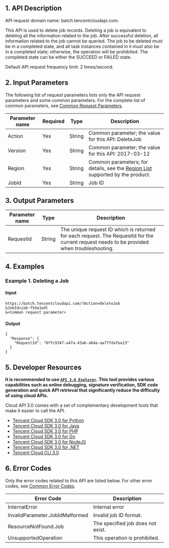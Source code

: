 ## 1. API Description

API request domain name: batch.tencentcloudapi.com.

This API is used to delete job records.
Deleting a job is equivalent to deleting all the information related to the job. After successful deletion, all information related to the job cannot be queried.
The job to be deleted must be in a completed state, and all task instances contained in it must also be in a completed state; otherwise, the operation will be prohibited. The completed state can be either the SUCCEED or FAILED state.

Default API request frequency limit: 2 times/second.


## 2. Input Parameters

The following list of request parameters lists only the API request parameters and some common parameters. For the complete list of common parameters, see [Common Request Parameters](/document/api/599/30473).

| Parameter name | Required | Type | Description |
|---------|---------|---------|---------|
| Action | Yes | String | Common parameter; the value for this API: DeleteJob |
| Version | Yes | String | Common parameter; the value for this API: 2017-03-12 |
| Region | Yes | String | Common parameters; for details, see the [Region List](/document/api/599/30473#.E5.9C.B0.E5.9F.9F.E5.88.97.E8.A1.A8) supported by the product. |
| JobId | Yes | String | Job ID |

## 3. Output Parameters

| Parameter name | Type | Description |
|---------|---------|---------|
| RequestId | String | The unique request ID which is returned for each request. The RequestId for the current request needs to be provided when troubleshooting. |

## 4. Examples

### Example 1. Deleting a Job

#### Input

```
https://batch.tencentcloudapi.com/?Action=DeleteJob
&JobId=job-f5da1edl
&<Common request parameter>
```

#### Output

```
{
  "Response": {
    "RequestId": "0ffc9347-a47a-43a6-a64a-aa77fda7ea13"
  }
}
```

## 5. Developer Resources

**It is recommended to use [`API 3.0 Explorer`](https://console.cloud.tencent.com/api/explorer). This tool provides various capabilities such as online debugging, signature verification, SDK code generation and quick API retrieval that significantly reduce the difficulty of using cloud APIs.**

Cloud API 3.0 comes with a set of complementary development tools that make it easier to call the API.

* [Tencent Cloud SDK 3.0 for Python](https://github.com/TencentCloud/tencentcloud-sdk-python)
* [Tencent Cloud SDK 3.0 for Java](https://github.com/TencentCloud/tencentcloud-sdk-java)
* [Tencent Cloud SDK 3.0 for PHP](https://github.com/TencentCloud/tencentcloud-sdk-php)
* [Tencent Cloud SDK 3.0 for Go](https://github.com/TencentCloud/tencentcloud-sdk-go)
* [Tencent Cloud SDK 3.0 for NodeJS](https://github.com/TencentCloud/tencentcloud-sdk-nodejs)
* [Tencent Cloud SDK 3.0 for .NET](https://github.com/TencentCloud/tencentcloud-sdk-dotnet)
* [Tencent Cloud CLI 3.0](https://cloud.tencent.com/document/product/440/6176)

## 6. Error Codes

Only the error codes related to this API are listed below. For other error codes, see [Common Error Codes](/document/api/599/30479#.E5.85.AC.E5.85.B1.E9.94.99.E8.AF.AF.E7.A0.81).

| Error Code | Description |
|---------|---------|
| InternalError | Internal error |
| InvalidParameter.JobIdMalformed | Invalid job ID format. |
| ResourceNotFound.Job | The specified job does not exist. |
| UnsupportedOperation | This operation is prohibited. |

